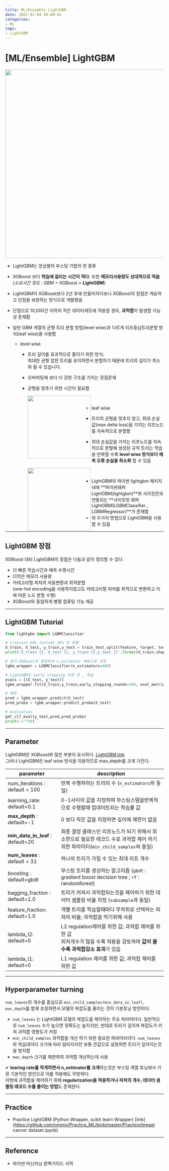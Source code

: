 ```yaml
---
title: ML/Ensemble LightGBM
date: 2022-01-04 00:00:01
categories:
- ML
tags:
- LightGBM
---
```


# [ML/Ensemble] LightGBM

<img src = "https://drive.google.com/uc?export=download&id=1c8mphxmfI1CjmxCXztcDNv5JhR4vGj5E" width="600px">

- LightGBM는 앙상블의 부스팅 기법의 한 종류
- XGBoost 보다 **학습에 걸리는 시간이 적다**. 또한 **메모리사용량도 상대적으로 적음** *(소요시간 정도 : GBM > XGBoost > **LightGBM**)*
- LightGBM이 XGBoost보다 2년 후에 만들어지다보니 XGBoost의 장점은 계승하고 단점을 보완하는 방식으로 개발됐음
- 단점으로 10,000건 이하의 적은 데이터세트에 적용할 경우, **과적합**이 발생할 가능성 존재함
- 일반 GBM 계열의 균형 트리 분할 방법(level wise)과 다르게 리프중심트리분할 방식(leaf wise)을 사용함
  - level wise 
    - 트리 깊이를 효과적으로 줄이기 위한 방식;<Br>최대한 균형 잡힌 트리를 유지하면서 분할하기 때문에 트리의 깊이가 최소화 될 수 있습니다. 
    
    - 오버피팅에 보다 더 강한 구조를 가지는 장점존재
    
    - 균형을 맞추기 위한 시간이 필요함
    
      <img src = "https://drive.google.com/uc?export=download&id=1CEgPI0I2UrzxQOX3Au_EF4Z_S0Lm1O8q" width="200px" align=left>

  <br>

  - leaf wise
    
    - 트리의 균형을 맞추지 않고, 최대 손실값(max delta loss)을 가지는 리프노드를 지속적으로 분할함
    
    - 최대 손실값을 가지는 리프노드를 지속적으로 분할해 생성된 규칙 트리는 학습을 반복할 수록 **level wise 방식보다 예측 오류 손실을 최소화** 할 수 있음
    
      <img src = "https://drive.google.com/uc?export=download&id=1Ik0IfIcjutP5JMBOJJITdzp_VmCas80f" width="200px" align=left>

<br>

- LightGBM의 파이썬 lightgbm 패키지내에 **파이썬래퍼 LightGBM(lightgbm)**와 사이킷런과 연동되는 **사이킷럿 래퍼 LightGBM(LGBMClassifier , LGBMRegressor)**가 존재함 
  - 위 두가지 방법으로 LightGBM을 사용할 수 있음 

---

## LightGBM 장점

XGBoost 대비 LightGBM의 장점은 다음과 같이 정리할 수 있다.

- 더 빠른 학습시간과 예측 수행시간
- 더작은 메모리 사용량
- 카테고리형 피처의 자동변환과 최적분할<br>(one-hot encoding을 사용하지않고도 카테고리형 피처를 최적으로 변환하고 이에 따른 노드 분할 수행)
- XGBoost와 동일하게 병렬 컴퓨팅 기능 제공

---

## LightGBM Tutorial

```python
from lightgbm import LGBMClassifier

# trainset 80% testset 20% 로 분할
X_train, X_test, y_train,y_test = train_test_split(feature, target, test_size=0.2)
print('X_train {}, X_test {}, y_train {},y_test {}'.format(X_train.shape, X_test.shape, y_train.shape,y_test.shape));print('='*50)

# 앞서 XGBoost와 동일하게 n_estimator 400으로 선정
lgbm_wrapper = LGBMClassifier(n_estimators=400)

# LightGBM도 early stopping 지정 후 , 학습
evals = [(X_test, y_test)]
lgbm_wrapper.fit(X_train,y_train,early_stopping_rounds=100, eval_metric='logloss', eval_set=evals, verbose=False)

# 예측
pred = lgbm_wrapper.predict(X_test)
pred_proba = lgbm_wrapper.predict_proba(X_test)

# evaluation
get_clf_eval(y_test,pred,pred_proba)
print('='*50)

```

---

##  Parameter

LightGBM은 XGBoost와 많은 부분이 유사하다. [LigthGBM link](https://lightgbm.readthedocs.io/en/latest/Parameters.html)<br>그러나 LightGBM은 leaf wise 방식을 이용하므로 max_depth를 크게 가진다. 

| parameter                         | description                                                  |
| --------------------------------- | ------------------------------------------------------------ |
| num_iterations  : default = 100   | 반복 수행하려는 트리의 수 (`n_estimators`와 동일)            |
| learning_rate:  default=0.1       | 0-1사이의 값을 지정하며 부스팅스템을반복적으로 수행할때 업데이트되는 학습률 값 |
| **max_depth** : default=-1        | 0 보다 작은 값을 지정하면 깊이에 제한이 없음                 |
| **min_data_in_leaf** : default=20 | 최종 결정 클래스인 리프노드가 되기 위해서 최소한으로 필요한 레코드 수로 과적합 제어 하기위한 파라미터(`min_child_samples`와 동일) |
| **num_leaves** : default = 31     | 하나의 트리가 가질 수 있는 최대 리프 개수                    |
| boosting : default=gbdt           | 부스팅 트리를 생성하는 알고리즘 (`gbdt` : gradient boost decision tree ; `rf` : randomforest) |
| bagging_fraction : default=1.0    | 트리가 커져서 과적합되는것을 제어하기 위한 데이터 샘플링 비율 지정 (`subsample`과 동일) |
| feature_fraction: default=1.0     | 개별 트리를 학습할때마다 무작위로 선택하는 피쳐의 비율; 과적합을 막기위해 사용 |
| lambda_l2: default=0              | L2 regulation제어를 위한 값; 과적합 제어를 위한 값<br>피처개수가 많을 수록 적용을 검토하며 **값이 클수록 과적합감소 효과**가 있음 |
| lambda_l1: default=0              | L1 regulation 제어를 위한 값; 과적합 제어를 위한 값          |

---

## Hyperparameter turning

`num_leaves`의 개수를 중심으로 `min_child_samples(min_data_in_leaf)`, `max_depth`를 함께 조정하면서 모델의 복잡도를 줄이는 것이 기본튜닝 방안이다.

- `num_leaves` 는 LightGBM 모델의 복잡도를 제어하는 주요 파라미터다. 일반적으로 `num_leaves` 수가 높으면 정확도는 높지지만, 반대로 트리가 깊어져 복잡도가 커져 과적합 영향도가 커짐
-  `min_child_samples` 과적합을 개선 하기 위한 중요한 파라미터이다. `num_leaves`  와 학습데이터 크기에 따라 달라지지만 보통 큰값으로 설정하면 트리가 깊어지는것을 방지함
- `max_depth`  크기를 제한하여 과적합 개선하는데 사용

✔ **learing rate를 작게하면서 n_estimator를 크게**하는것은 부스팅 계열 튜닝에서 가장 기본적인 방안으로 이를 적용해도 무방하다. <Br>이밖에 과적합을 제어하기 위해 **regularization을 적용하거나  피처의 개수, 데이터 샘플링 레코드 수를 줄이는 방법**도 존재한다.

--------------------

## Practice

- Practice LightGBM (Python Wrapper, scikit learn Wrapper) [link](https://github.com/ominiv/Practice_ML/blob/master/Practice/breast cancer dataset.ipynb)

-----

## Reference

- 파이썬 머신러닝 완벽가이드 서적
